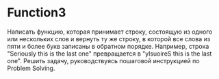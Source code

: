 # Function3
Написать функцию, которая принимает строку, состоящую из одного или нескольких слов и вернуть ту же строку, в которой все слова из пяти и более букв записаны в обратном порядке.
Например, строка "Seriously this is the last one" превращается в "ylsuoireS this is the last one". Решить задачу, руководствуясь пошаговой инструкцией по Problem Solving.
